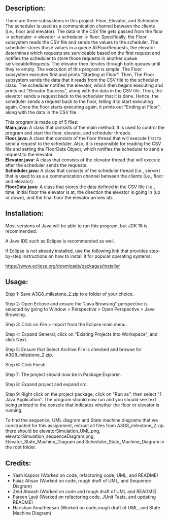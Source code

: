 Description:
------------

There are three subsystems in this project: Floor, Elevator, and Scheduler.
The scheduler is used as a communication channel between the clients (i.e., floor and elevator).
The data in the CSV file gets passed from the floor -> scheduler -> elevator -> scheduler -> floor. 
Specifically, the Floor subsystem reads the CSV file and sends the values to the scheduler.
The scheduler stores those values in a queue AllFloorRequests, the elevator determines which requests are serviceable based on the first request and notifies the scheduler to store those requests in another queue serviceableRequests. The elevator then iterates through both queues until they're empty. The  execution of this program is simple. The Floor subsystem executes first and prints "Starting at Floor". Then, The Floor subsystem sends the data that it reads from the CSV file to the scheduler class. The scheduler notifies the elevator, which then begins executing and prints out "Elevator Success", along with the data in the CSV file. Then, the elevator sends a request back to the scheduler that it is done. Hence, the scheduler sends a request back to the floor, telling it to start executing again. Once the floor starts executing again, it prints out "Ending at Floor", along with the data in the CSV file. 

This program is made up of 5 files:  
	**Main.java:** A class that consists of the main method. 
		     It is used to control the program and start the floor, elevator, and scheduler threads.  
	**Floor.java:** A class that consists of the floor thread that will execute first to send a request to
			the scheduler. Also, it is responsible for reading the CSV file and setting the FloorData
			Object, which notifies the scheduler to send a request to the elevator.  
	**Elevator.java:** A class that consists of the elevator thread that will execute after the scheduler
			   sends the requests.  
	**Scheduler.java:** A class that consists of the scheduler thread (i.e., server) that is used to as a
			    a communication channel between the clients (i.e., floor and elevator).  
	**FloorData.java:** A class that stores the data defined in the CSV file (i.e., time, initial floor
			    the elevator is at, the direction the elevator is going in (up or down), and the final
		      floor the elevator arrives at).


Installation:
-------------
Most versions of Java will be able to run this program, but JDK 18 is recommended. 

A Java IDE such as Eclipse is recommended as well. 

If Eclipse is not already installed, use the following link that provides step-by-step instructions
on how to install it for popular operating systems:

https://www.eclipse.org/downloads/packages/installer

Usage:
-------
Step 1: Save A3G8_milestone_2.zip to a folder of your choice.

Step 2: Open Eclipse and ensure the "Java Browsing" perspective is selected
	  by going to Window > Perspective > Open Perspective > Java Browsing.

Step 3: Click on File > Import from the Eclipse main menu.

Step 4: Expand General, click on "Existing Projects into Workspace", and click Next.

Step 5: Ensure that Select Archive File is checked and browse for A3G8_milestone_2.zip.

Step 6: Click Finish. 

Step 7: The project should now be in Package Explorer.

Step 8: Expand project and expand src.

Step 9: Right click on the project package, click on "Run as", then select 
	  "1 Java Application". The program should now run and you should
	  see text being printed to the console that indicates whether the floor 
	  or elevator is running. 

To find the sequence, UML diagram and State machine diagrams that we constructed for this assignment,
extract all files from A3G8_milestone_2.zip. there should be elevatorSimulation_UML.png, elevatorSimulation_sequenceDiagram.png, Elevator_State_Machine_Diagram and Scheduler_State_Machine_Diagram in the root folder. 

Credits:
-------
- Yash Kapoor 		(Worked on code, refactoring code, UML, and README)
- Faiaz Ahsan 		(Worked on code, rough draft of UML, and Sequence Diagram)
- Zeid Alwash 		(Worked on code and rough draft of UML and README)
- Fareen Lavji	  	(Worked on refactoring code, JUnit Tests, and updating README) 
- Harishan Amutheesan	(Worked on code,rough draft of UML, and State Machine Diagram)
